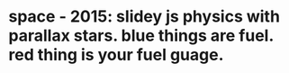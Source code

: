 # space - 2015: slidey js physics with parallax stars. blue things are fuel. red thing is your fuel guage.